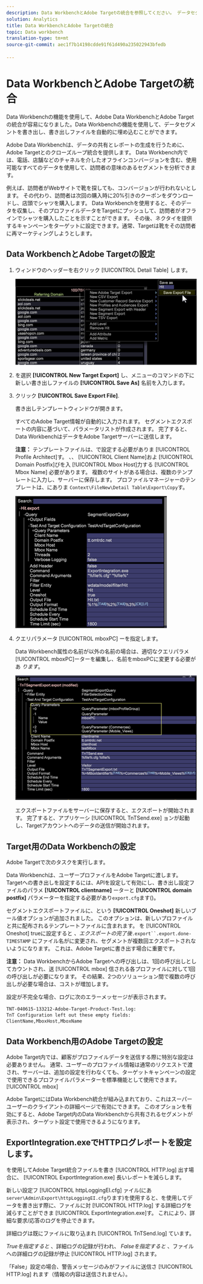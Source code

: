 ```yaml
---
description: Data WorkbenchとAdobe Targetの統合を参照してください。 データセグメントを書き出し、書き出しファイルを自動的に埋め込みます。
solution: Analytics
title: Data WorkbenchとAdobe Targetの統合
topic: Data workbench
translation-type: tm+mt
source-git-commit: aec1f7b14198cdde91f61d490a235022943bfedb

---
```



# Data WorkbenchとAdobe Targetの統合

Data Workbenchの機能を使用して、Adobe Data WorkbenchとAdobe Targetの統合が容易になりました。Data Workbenchの機能を使用して、データセグメントを書き出し、書き出しファイルを自動的に埋め込むことができます。

Adobe Data Workbenchは、データの共有とレポートの生成を行うために、Adobe Targetとのクローズループ統合を提供します。 Data Workbench内では、電話、店舗などのチャネルを介したオフラインコンバージョンを含む、使用可能なすべてのデータを使用して、訪問者の意味のあるセグメントを分析できます。

例えば、訪問者がWebサイトで靴を探しても、コンバージョンが行われないとします。 その代わり、訪問者は次回の購入時に20%引きのクーポンをダウンロードし、店頭でシャツを購入します。 Data Workbenchを使用すると、そのデータを収集し、そのプロファイルデータをTargetにプッシュして、訪問者がオフラインでシャツを購入したことを示すことができます。 その後、ネクタイを提供するキャンペーンをターゲットに設定できます。通常、Targetは靴をその訪問者に再マーケティングしようとします。

## Data WorkbenchとAdobe Targetの設定

1. ウィンドウのヘッダーを右クリック [!UICONTROL Detail Table] します。

   ![](assets/insight-to-tnt.png)

1. を選択 **[!UICONTROL New Target Export]** し、メニューのコマンドの下に新しい書き出しファイルの **[!UICONTROL Save As]** 名前を入力します。

1. クリック **[!UICONTROL Save Export File]**.

   書き出しテンプレートウィンドウが開きます。

   すべてのAdobe Target情報が自動的に入力されます。 セグメントエクスポートの内容に基づいて、パラメータリストが作成されます。 完了すると、Data WorkbenchはデータをAdobe Targetサーバーに送信します。

   **注意：** テンプレートファイルは、で設定する必要がありま [!UICONTROL Profile Architect]す。 、、 [!UICONTROL Client Name]およ [!UICONTROL Domain Postfix]びを入 [!UICONTROL Mbox Host]力する [!UICONTROL Mbox Name] 必要があります。 複数のサイトがある場合は、複数のテンプレートに入力し、サーバーに保存します。 プロファイルマネージャーのテンプレートは、にありま `Context\FileNew\Detail Table\Export\Copy`す。

   ![](assets/insight-to-tnt1.png)

1. クエリパラメータ [!UICONTROL mboxPC] ーを指定します。

   Data Workbench属性の名前が以外の名前の場合は、適切なクエリパラメ [!UICONTROL mboxPC]ーターを編集し、名前をmboxPCに変更する必要があ _ります_。

   ![](assets/insight-to-tnt2.png)

   エクスポートファイルをサーバーに保存すると、エクスポートが開始されます。 完了すると、アプリケーシ [!UICONTROL TnTSend.exe] ョンが起動し、Targetアカウントへのデータの送信が開始されます。

## Target用のData Workbenchの設定

Adobe Targetで次のタスクを実行します。

Data Workbenchは、ユーザープロファイルをAdobe Targetに渡します。 Targetへの書き出しを設定するには、APIを設定して有効にし、書き出し設定ファイルのパラメ **[!UICONTROL clientname]** ーターと **[!UICONTROL domain postfix]** パラメーターを指定する必要があり`export.cfg`ます()。

セグメントエクスポートファイルに、という **[!UICONTROL Oneshot]** 新しいブール値オプションが追加されました。 このオプションは、新しいプロファイルと共に配布されるテンプレートファイルに含まれます。 を [!UICONTROL Oneshot] trueに設定すると _、エクスポートの完了後_`.export``.export.done-TIMESTAMP` にファイル名がに変更され、セグメントが複数回エクスポートされないようになります。 これは、Adobe Targetに書き出す場合に重要です。

**注意：** Data WorkbenchからAdobe Targetへの呼び出しは、1回の呼び出しとしてカウントされ、送 [!UICONTROL mbox] 信される各プロファイルに対して1回の呼び出しが必要になります。 その結果、2つのソリューション間で複数の呼び出しが必要な場合は、コストが増加します。

設定が不完全な場合、ログに次のエラーメッセージが表示されます。

```
TNT-040615-133212-Adobe-Target-Product-Test.log:
TnT Configuration left out these empty fields:
ClientName,MboxHost,MboxName
```

## Data Workbench用のAdobe Targetの設定

Adobe Target内では、顧客がプロファイルデータを送信する際に特別な設定は必要ありません。 通常、ユーザーのプロファイル情報は通常のリクエストで渡され、サーバーは、追加の設定を行わなくても、ターゲットキャンペーンの設定で使用できるプロファイルパラメーターを標準機能として使用できます。 [!UICONTROL mbox]

Adobe TargetにはData Workbench統合が組み込まれており、これはスーパーユーザーのクライアントの詳細ページで有効にできます。 このオプションを有効にすると、Adobe Target内のData Workbenchから共有されるセグメントが表示され、ターゲット設定で使用できるようになります。

## ExportIntegration.exeでHTTPログレポートを設定します。

を使用してAdobe Target統合ファイルを書き [!UICONTROL HTTP.log] 出す場合に、 [!UICONTROL ExportIntegration.exe] 長いレポートを減らします。

新しい設定フ [!UICONTROL httpLoggingEI.cfg] ァイル(にあ `server\Admin\Export\httpLoggingEI.cfg`ります)を使用すると、を使用してデータを書き出す際に、ファイルに対 [!UICONTROL HTTP.log] する詳細ログを減らすことができま [!UICONTROL ExportIntegration.exe]す。 これにより、詳細な要求/応答のログを停止できます。

詳細ログは既にファイルに取り込まれ [!UICONTROL TnTSend.log] ています。

_Trueを指定すると_ 、詳細ログの記録が行われ、 _Falseを指定すると_ 、ファイルへの詳細ログの記録が停止 [!UICONTROL HTTP.log] されます。

「False」設定の場合、警告メッセージのみがファイルに送信さ [!UICONTROL HTTP.log] れます（情報の内容は送信されません）。